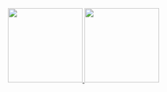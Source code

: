 <div align="center">
  <a href="https://github.com/Neto002">
  <img height="150em" src="https://github-readme-stats.vercel.app/api?username=Neto002&show_icons=true&theme=dark&include_all_commits=true&count_private=true" />
  <img height="150em" src="https://github-readme-stats.vercel.app/api/top-langs/?username=Neto002&layout=compact&langs_count=7&theme=dark" />
</div>
